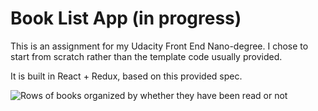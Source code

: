 # Book List App (in progress)

This is an assignment for my Udacity Front End Nano-degree. I chose to start from scratch rather than the template code usually provided. 

It is built in React + Redux, based on this provided spec.

![Rows of books organized by whether they have been read or not](https://d17h27t6h515a5.cloudfront.net/topher/2017/May/590c0f26_react-project1-b/react-project1-b.png)